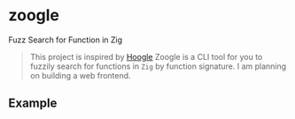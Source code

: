 # zoogle
Fuzz Search for Function in Zig
>  This project is inspired by [Hoogle](https://hoogle.haskell.org/)
Zoogle is a CLI tool for you to fuzzily search for functions in `Zig` by function signature. I am planning on building a web frontend.

## Example



